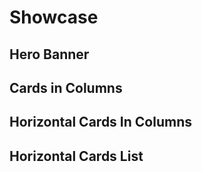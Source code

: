 # Showcase


## Hero Banner
<Doc-Showcase-HeroBanner />

## Cards in Columns
<Doc-Showcase-CardsInColumns />

## Horizontal Cards In Columns
<Doc-Showcase-HorizontalCardsInColumns />

## Horizontal Cards List
<Doc-Showcase-HorizontalCardsList />


